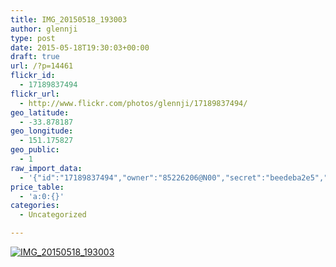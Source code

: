 ```yaml
---
title: IMG_20150518_193003
author: glennji
type: post
date: 2015-05-18T19:30:03+00:00
draft: true
url: /?p=14461
flickr_id:
  - 17189837494
flickr_url:
  - http://www.flickr.com/photos/glennji/17189837494/
geo_latitude:
  - -33.878187
geo_longitude:
  - 151.175827
geo_public:
  - 1
raw_import_data:
  - '{"id":"17189837494","owner":"85226206@N00","secret":"beedeba2e5","server":"5348","farm":6,"title":"IMG_20150518_193003","ispublic":0,"isfriend":0,"isfamily":0,"description":{"_content":""},"dateupload":"1431941434","lastupdate":"1431941442","datetaken":"2015-05-18 19:30:03","datetakengranularity":"0","datetakenunknown":"0","ownername":"glennji","tags":"","machine_tags":"","originalsecret":"608fac2784","originalformat":"jpg","latitude":"-33.878187","longitude":"151.175827","accuracy":"16","context":0,"place_id":"qRcYmO1QUrMZuclZ","woeid":"1094076","geo_is_family":0,"geo_is_friend":0,"geo_is_contact":0,"geo_is_public":0,"media":"photo","media_status":"ready","url_o":"https://farm6.staticflickr.com/5348/17189837494_608fac2784_o.jpg","height_o":"4160","width_o":"3120"}'
price_table:
  - 'a:0:{}'
categories:
  - Uncategorized

---
```

<p class="flickr-image">
  <a href="http://www.flickr.com/photos/glennji/17189837494/" class="flickr-link"><img src="http://i2.wp.com/glennji.com/wp-content/uploads/2015/05/17189837494_608fac2784_o.jpg?fit=1024%2C1024" width="" height="" alt="IMG_20150518_193003" class="keyring-img" /></a>
</p>
